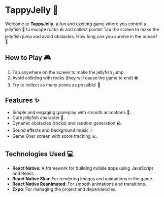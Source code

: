 # TappyJelly 🐙

Welcome to **TappyJelly**, a fun and exciting game where you control a jellyfish 🦑 to escape rocks 🪨 and collect points! Tap the screen to make the jellyfish jump and avoid obstacles. How long can you survive in the ocean? 🌊

## How to Play 🎮

1. Tap anywhere on the screen to make the jellyfish jump.
2. Avoid colliding with rocks (they will cause the game to end) ⛔️.
3. Try to collect as many points as possible! 🏅

## Features ✨

- Simple and engaging gameplay with smooth animations 🐠.
- Cute jellyfish character 🦑.
- Dynamic obstacles (rocks) and random generation 🪨.
- Sound effects and background music 🎶.
- Game Over screen with score tracking 📊.

## Technologies Used 💻

- **React Native**: A framework for building mobile apps using JavaScript and React.
- **React Native Skia**: For rendering images and animations in the game.
- **React Native Reanimated**: For smooth animations and transitions.
- **Expo**: For managing the project and dependencies.

